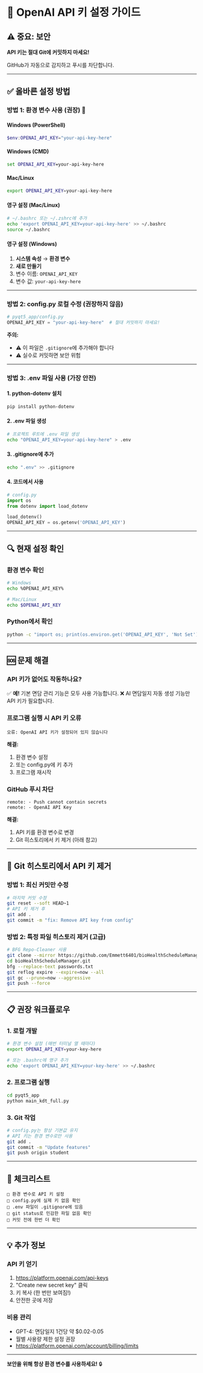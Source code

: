 # 🔑 OpenAI API 키 설정 가이드

## ⚠️ 중요: 보안

**API 키는 절대 Git에 커밋하지 마세요!**

GitHub가 자동으로 감지하고 푸시를 차단합니다.

---

## ✅ 올바른 설정 방법

### 방법 1: 환경 변수 사용 (권장) 🌟

#### Windows (PowerShell)
```powershell
$env:OPENAI_API_KEY="your-api-key-here"
```

#### Windows (CMD)
```cmd
set OPENAI_API_KEY=your-api-key-here
```

#### Mac/Linux
```bash
export OPENAI_API_KEY=your-api-key-here
```

#### 영구 설정 (Mac/Linux)
```bash
# ~/.bashrc 또는 ~/.zshrc에 추가
echo 'export OPENAI_API_KEY=your-api-key-here' >> ~/.bashrc
source ~/.bashrc
```

#### 영구 설정 (Windows)
1. **시스템 속성** → **환경 변수**
2. **새로 만들기**
3. 변수 이름: `OPENAI_API_KEY`
4. 변수 값: `your-api-key-here`

---

### 방법 2: config.py 로컬 수정 (권장하지 않음)

```python
# pyqt5_app/config.py
OPENAI_API_KEY = "your-api-key-here"  # 절대 커밋하지 마세요!
```

**주의:**
- ⚠️ 이 파일은 `.gitignore`에 추가해야 합니다
- ⚠️ 실수로 커밋하면 보안 위험

---

### 방법 3: .env 파일 사용 (가장 안전)

#### 1. python-dotenv 설치
```bash
pip install python-dotenv
```

#### 2. .env 파일 생성
```bash
# 프로젝트 루트에 .env 파일 생성
echo "OPENAI_API_KEY=your-api-key-here" > .env
```

#### 3. .gitignore에 추가
```bash
echo ".env" >> .gitignore
```

#### 4. 코드에서 사용
```python
# config.py
import os
from dotenv import load_dotenv

load_dotenv()
OPENAI_API_KEY = os.getenv('OPENAI_API_KEY')
```

---

## 🔍 현재 설정 확인

### 환경 변수 확인
```bash
# Windows
echo %OPENAI_API_KEY%

# Mac/Linux
echo $OPENAI_API_KEY
```

### Python에서 확인
```bash
python -c "import os; print(os.environ.get('OPENAI_API_KEY', 'Not Set'))"
```

---

## 🆘 문제 해결

### API 키가 없어도 작동하나요?
✅ **예!** 기본 면담 관리 기능은 모두 사용 가능합니다.
❌ AI 면담일지 자동 생성 기능만 API 키가 필요합니다.

### 프로그램 실행 시 API 키 오류
```
오류: OpenAI API 키가 설정되어 있지 않습니다
```

**해결:**
1. 환경 변수 설정
2. 또는 config.py에 키 추가
3. 프로그램 재시작

### GitHub 푸시 차단
```
remote: - Push cannot contain secrets
remote: - OpenAI API Key
```

**해결:**
1. API 키를 환경 변수로 변경
2. Git 히스토리에서 키 제거 (아래 참고)

---

## 🔧 Git 히스토리에서 API 키 제거

### 방법 1: 최신 커밋만 수정
```bash
# 마지막 커밋 수정
git reset --soft HEAD~1
# API 키 제거 후
git add .
git commit -m "fix: Remove API key from config"
```

### 방법 2: 특정 파일 히스토리 제거 (고급)
```bash
# BFG Repo-Cleaner 사용
git clone --mirror https://github.com/Emmett6401/bioHealthScheduleManager.git
cd bioHealthScheduleManager.git
bfg --replace-text passwords.txt
git reflog expire --expire=now --all
git gc --prune=now --aggressive
git push --force
```

---

## 📋 권장 워크플로우

### 1. 로컬 개발
```bash
# 환경 변수 설정 (매번 터미널 열 때마다)
export OPENAI_API_KEY=your-key-here

# 또는 .bashrc에 영구 추가
echo 'export OPENAI_API_KEY=your-key-here' >> ~/.bashrc
```

### 2. 프로그램 실행
```bash
cd pyqt5_app
python main_kdt_full.py
```

### 3. Git 작업
```bash
# config.py는 항상 기본값 유지
# API 키는 환경 변수로만 사용
git add .
git commit -m "Update features"
git push origin student
```

---

## 🎯 체크리스트

```
□ 환경 변수로 API 키 설정
□ config.py에 실제 키 없음 확인
□ .env 파일이 .gitignore에 있음
□ git status로 민감한 파일 없음 확인
□ 커밋 전에 한번 더 확인
```

---

## 💡 추가 정보

### API 키 얻기
1. https://platform.openai.com/api-keys
2. "Create new secret key" 클릭
3. 키 복사 (한 번만 보여짐!)
4. 안전한 곳에 저장

### 비용 관리
- GPT-4: 면담일지 1건당 약 $0.02-0.05
- 월별 사용량 제한 설정 권장
- https://platform.openai.com/account/billing/limits

---

**보안을 위해 항상 환경 변수를 사용하세요!** 🔒
